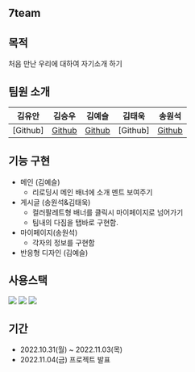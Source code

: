 ## 7team 

## 목적
처음 만난 우리에 대하여 자기소개 하기

## 팀원 소개
김유안|김승우|김예슬|김태욱|송원석|
|------|------|------|------|------|
|[Github]|[Github](https://github.com/coachkim)|[Github](https://github.com/2sel)|[Github]|[Github](https://github.com/CircleSeok)|

## 기능 구현
* 메인 (김예슬)
    - 리로딩시 메인 배너에 소개 멘트 보여주기
* 게시글 (송원석&김태욱)
    - 컬러팔레트형 배너를 클릭시 마이페이지로 넘어가기
    - 팀내의 다짐을 탭바로 구현함.
* 마이페이지(송원석)
    - 각자의 정보를 구현함
*  반응형 디자인 (김예슬)

## 사용스택
<div align="left">
	<img src="https://img.shields.io/badge/HTML5-E34F26?style=flat&logo=HTML5&logoColor=white" />
	<img src="https://img.shields.io/badge/CSS3-1572B6?style=flat&logo=CSS3&logoColor=white" />
	<img src="https://img.shields.io/badge/Javascript-F7DF1E?style=flat&logo=Javascript&logoColor=black" />
</div>

## 기간
* 2022.10.31(월) ~ 2022.11.03(목)
* 2022.11.04(금) 프로젝트 발표

